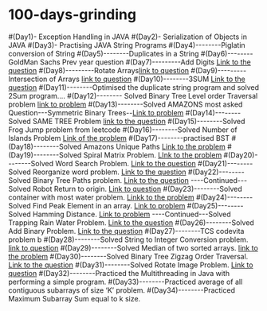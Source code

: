# 100-days-grinding
#(Day1)- Exception Handling in JAVA
#(Day2)- Serialization of Objects in JAVA
#(Day3)- Practising JAVA String Programs
#(Day4)--------Piglatin conversion of String
#(Day5)--------Duplicates in a String
#(Day6)--------GoldMan Sachs Prev year question
#(Day7)---------Add Digits [Link to the question](https://leetcode.com/problems/add-digits/)
#(Day8)---------Rotate Arrays[link to question](https://leetcode.com/problems/rotate-array/submissions/)
#(Day9)---------Intersection of Arrays [link to question](https://leetcode.com/problems/intersection-of-two-arrays-ii/)
#(Day10)--------3SUM [Link to the question](https://leetcode.com/problems/3sum/)
#(Day11)--------Optimised the duplicate string program and solved 2Sum program....
#(Day12)-------- Solved Binary Tree Level order Traversal problem [link to problem](https://leetcode.com/problems/binary-tree-level-order-traversal/)
#(Day13)--------Solved AMAZONS most asked Question---Symmetric Binary Trees--[Link to problem](https://leetcode.com/problems/symmetric-tree/)
#(Day14)--------Solved SAME TREE Problem [link to the question](https://leetcode.com/problems/same-tree/)
#(Day15)--------Solved Frog Jump problem from leetcode
#(Day16)--------Solved Number of Islands Problem [Link of the problem](https://leetcode.com/problems/number-of-islands/)
#(Day17)--------practised BST
#(Day18)--------Solved Amazons Unique Paths [Link to the problem](https://leetcode.com/problems/unique-paths/)
#(Day19)--------Solved Spiral Matrix Problem. [LInk to the problem](https://leetcode.com/problems/spiral-matrix/)
#(Day20)--------Solved Word Search Problem. [Link to the question](https://leetcode.com/problems/word-search/)
#(Day21)--------Solved Reorganize word problem. [Link to the question](https://leetcode.com/problems/reorganize-string/)
#(Day22)--------Solved Binary Tree Paths problem. [Link to the question](https://leetcode.com/problems/binary-tree-paths/)
----Continued---Solved Robot Return to origin.  [Link to question](https://leetcode.com/problems/robot-return-to-origin/)
#(Day23)--------Solved container with most water problem. [Linkk to the problem](https://leetcode.com/problems/container-with-most-water/)
#(Day24)--------Solved Find Peak Element in an array. [Link to problem](https://leetcode.com/problems/find-peak-element/) 
#(Day25)--------Solved Hamming Distance. [Link to problem](https://leetcode.com/problems/hamming-distance/)
----Continued---Solved Trapping Rain Water Problem. [Link to the question](https://leetcode.com/problems/trapping-rain-water/)
#(Day26)--------Solved Add Binary Problem. [Link to the question](https://leetcode.com/problems/add-binary/)
#(Day27)--------TCS codevita problem b
#(Day28)--------Solved String to Integer Conversion problem. [link to question](https://leetcode.com/problems/string-to-integer-atoi/)
#(Day29)--------Solved Median of two sorted arrays. [link to the problem](https://leetcode.com/problems/median-of-two-sorted-arrays/)
#(Day30)--------Solved Binary Tree Zigzag Order Traversal. [Link to the question](https://leetcode.com/problems/binary-tree-zigzag-level-order-traversal/)
#(Day31)--------Solved Rotate Image Problem. [Link to question](https://leetcode.com/problems/rotate-image/)
#(Day32)--------Practiced the Multithreading in Java with performing a simple program.
#(Day33)--------Practiced average of all contiguous subarrays of size ‘K’ problem.
#(Day34)--------Practiced Maximum Subarray Sum equal to k size.

